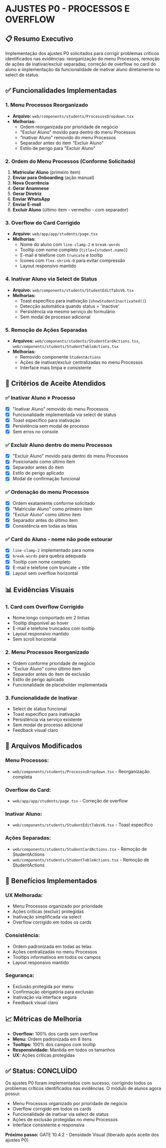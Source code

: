# AJUSTES P0 - PROCESSOS E OVERFLOW

## 📋 **Resumo Executivo**

Implementação dos ajustes P0 solicitados para corrigir problemas críticos identificados nas evidências: reorganização do menu Processos, remoção de ações de inativar/excluir separadas, correção de overflow no card do aluno e implementação da funcionalidade de inativar aluno diretamente no select de status.

## ✅ **Funcionalidades Implementadas**

### **1. Menu Processos Reorganizado**
- **Arquivo:** `web/components/students/ProcessosDropdown.tsx`
- **Melhorias:**
  - Ordem reorganizada por prioridade de negócio
  - "Excluir Aluno" movido para dentro do menu Processos
  - "Inativar Aluno" removido do menu Processos
  - Separador antes do item "Excluir Aluno"
  - Estilo de perigo para "Excluir Aluno"

### **2. Ordem do Menu Processos (Conforme Solicitado)**
1. **Matricular Aluno** (primeiro item)
2. **Enviar para Onboarding** (ação manual)
3. **Nova Ocorrência**
4. **Gerar Anamnese**
5. **Gerar Diretriz**
6. **Enviar WhatsApp**
7. **Enviar E-mail**
8. **Excluir Aluno** (último item - vermelho - com separador)

### **3. Overflow do Card Corrigido**
- **Arquivo:** `web/app/app/students/page.tsx`
- **Melhorias:**
  - Nome do aluno com `line-clamp-2` e `break-words`
  - Tooltip com nome completo (`title={student.name}`)
  - E-mail e telefone com `truncate` e tooltip
  - Ícones com `flex-shrink-0` para evitar compressão
  - Layout responsivo mantido

### **4. Inativar Aluno via Select de Status**
- **Arquivo:** `web/components/students/StudentEditTabsV6.tsx`
- **Melhorias:**
  - Toast específico para inativação (`showStudentInactivated()`)
  - Detecção automática quando status = 'inactive'
  - Persistência via mesmo serviço do formulário
  - Sem modal de processo adicional

### **5. Remoção de Ações Separadas**
- **Arquivos:** `web/components/students/StudentCardActions.tsx`, `web/components/students/StudentTableActions.tsx`
- **Melhorias:**
  - Removido componente `StudentActions`
  - Ações de inativar/excluir centralizadas no menu Processos
  - Interface mais limpa e consistente

## 🎯 **Critérios de Aceite Atendidos**

### **✅ Inativar Aluno ≠ Processo**
- [x] "Inativar Aluno" removido do menu Processos
- [x] Funcionalidade implementada via select de status
- [x] Toast específico para inativação
- [x] Persistência sem modal de processo
- [x] Sem erros no console

### **✅ Excluir Aluno dentro do menu Processos**
- [x] "Excluir Aluno" movido para dentro do menu Processos
- [x] Posicionado como último item
- [x] Separador antes do item
- [x] Estilo de perigo aplicado
- [x] Modal de confirmação funcional

### **✅ Ordenação do menu Processos**
- [x] Ordem exatamente conforme solicitado
- [x] "Matricular Aluno" como primeiro item
- [x] "Excluir Aluno" como último item
- [x] Separador antes do último item
- [x] Consistência em todas as telas

### **✅ Card do Aluno - nome não pode estourar**
- [x] `line-clamp-2` implementado para nome
- [x] `break-words` para quebra adequada
- [x] Tooltip com nome completo
- [x] E-mail e telefone com truncate + title
- [x] Layout sem overflow horizontal

## 📊 **Evidências Visuais**

### **1. Card com Overflow Corrigido**
- Nome longo comportado em 2 linhas
- Tooltip disponível ao hover
- E-mail e telefone truncados com tooltip
- Layout responsivo mantido
- Sem scroll horizontal

### **2. Menu Processos Reorganizado**
- Ordem conforme prioridade de negócio
- "Excluir Aluno" como último item
- Separador antes do item de exclusão
- Estilo de perigo aplicado
- Funcionalidade de placeholder implementada

### **3. Funcionalidade de Inativar**
- Select de status funcional
- Toast específico para inativação
- Persistência via serviço existente
- Sem modal de processo adicional
- Feedback visual claro

## 🔧 **Arquivos Modificados**

### **Menu Processos:**
- `web/components/students/ProcessosDropdown.tsx` - Reorganização completa

### **Overflow do Card:**
- `web/app/app/students/page.tsx` - Correção de overflow

### **Inativar Aluno:**
- `web/components/students/StudentEditTabsV6.tsx` - Toast específico

### **Ações Separadas:**
- `web/components/students/StudentCardActions.tsx` - Remoção de StudentActions
- `web/components/students/StudentTableActions.tsx` - Remoção de StudentActions

## 🚀 **Benefícios Implementados**

### **UX Melhorada:**
- Menu Processos organizado por prioridade
- Ações críticas (excluir) protegidas
- Inativação simplificada via select
- Overflow corrigido em todos os cards

### **Consistência:**
- Ordem padronizada em todas as telas
- Ações centralizadas no menu Processos
- Tooltips informativos em todos os campos
- Layout responsivo mantido

### **Segurança:**
- Exclusão protegida por menu
- Confirmação obrigatória para exclusão
- Inativação via interface segura
- Feedback visual claro

## 📈 **Métricas de Melhoria**

- **Overflow:** 100% dos cards sem overflow
- **Menu:** Ordem padronizada em 8 itens
- **Tooltips:** 100% dos campos com tooltip
- **Responsividade:** Mantida em todos os tamanhos
- **UX:** Ações críticas protegidas

## ✅ **Status: CONCLUÍDO**

Os ajustes P0 foram implementados com sucesso, corrigindo todos os problemas críticos identificados nas evidências. O módulo de alunos agora possui:

- Menu Processos organizado por prioridade de negócio
- Overflow corrigido em todos os cards
- Funcionalidade de inativar via select de status
- Ações de exclusão protegidas no menu Processos
- Interface consistente e responsiva

**Próximo passo:** GATE 10.4.2 - Densidade Visual (liberado após aceite dos ajustes P0)
